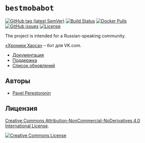 # `bestmobabot`

[![GitHub tag (latest SemVer)](https://img.shields.io/github/tag/eigenein/bestmobabot.svg)](https://github.com/eigenein/bestmobabot/releases)
[![Build Status](https://travis-ci.com/eigenein/bestmobabot.svg?branch=master)](https://travis-ci.com/eigenein/bestmobabot)
[![Docker Pulls](https://img.shields.io/docker/pulls/eigenein/bestmobabot.svg)](https://hub.docker.com/r/eigenein/bestmobabot)
[![GitHub issues](https://img.shields.io/github/issues/eigenein/bestmobabot.svg)](https://github.com/eigenein/bestmobabot/issues)
[![License](https://img.shields.io/badge/license-CC%20BY--NC--ND%202.0-red.svg)](https://creativecommons.org/licenses/by-nc-nd/2.0/)

The project is intended for a Russian-speaking community.

[«Хроники Хаоса»](https://vk.com/app5327745_209336881) – бот для VK.com.

- [Документация](https://eigenein.github.io/bestmobabot/)
- [Поддержка](https://github.com/eigenein/bestmobabot/issues)
- [Список обновлений](https://github.com/eigenein/bestmobabot/releases)

## Авторы

* [Pavel Perestoronin](https://github.com/eigenein)

## Лицензия

[Creative Commons Attribution-NonCommercial-NoDerivatives 4.0 International License](http://creativecommons.org/licenses/by-nc-nd/4.0/).

[![Creative Commons License](https://i.creativecommons.org/l/by-nc-nd/4.0/88x31.png)](https://creativecommons.org/licenses/by-nc-nd/2.0/)
